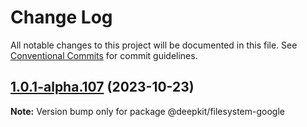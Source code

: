 # Change Log

All notable changes to this project will be documented in this file.
See [Conventional Commits](https://conventionalcommits.org) for commit guidelines.

## [1.0.1-alpha.107](https://github.com/deepkit/deepkit-framework/compare/v1.0.1-alpha.106...v1.0.1-alpha.107) (2023-10-23)

**Note:** Version bump only for package @deepkit/filesystem-google
